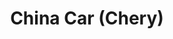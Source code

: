 ---
title: "China Car (Chery)"
url: /caracas/china-car-chery-avenida-libertador/
shop: Autoteile
---